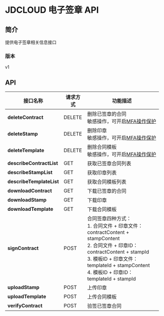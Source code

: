 # JDCLOUD 电子签章 API


## 简介
提供电子签章相关信息接口


### 版本
v1


## API
| 接口名称                 | 请求方式 | 功能描述                                                     |
| ------------------------ | -------- | ------------------------------------------------------------ |
| **deleteContract**       | DELETE   | 删除已签章的合同<br>敏感操作，可开启<a href="https://docs.jdcloud.com/cn/security-operation-protection/operation-protection">MFA操作保护</a> |
| **deleteStamp**          | DELETE   | 删除印章<br>敏感操作，可开启<a href="https://docs.jdcloud.com/cn/security-operation-protection/operation-protection">MFA操作保护</a> |
| **deleteTemplate**       | DELETE   | 删除合同模板<br>敏感操作，可开启<a href="https://docs.jdcloud.com/cn/security-operation-protection/operation-protection">MFA操作保护</a> |
| **describeContractList** | GET      | 获取已签章合同列表                                           |
| **describeStampList**    | GET      | 获取印章列表                                                 |
| **describeTemplateList** | GET      | 获取合同模板列表                                             |
| **downloadContract**     | GET      | 下载已签章的合同                                             |
| **downloadStamp**        | GET      | 下载印章                                                     |
| **downloadTemplate**     | GET      | 下载合同模板                                                 |
| **signContract**         | POST     | 合同签章四种方式：<br>1. 合同文件 + 印章文件：contractContent + stampContent<br>2. 合同文件 + 印章ID：contractContent + stampId<br>3. 模板ID + 印章文件：templateId + stampContent<br>4. 模板ID + 印章ID：templateId + stampId<br> |
| **uploadStamp**          | POST     | 上传印章                                                     |
| **uploadTemplate**       | POST     | 上传合同模板                                                 |
| **verifyContract**       | POST     | 验签已签章合同                                               |